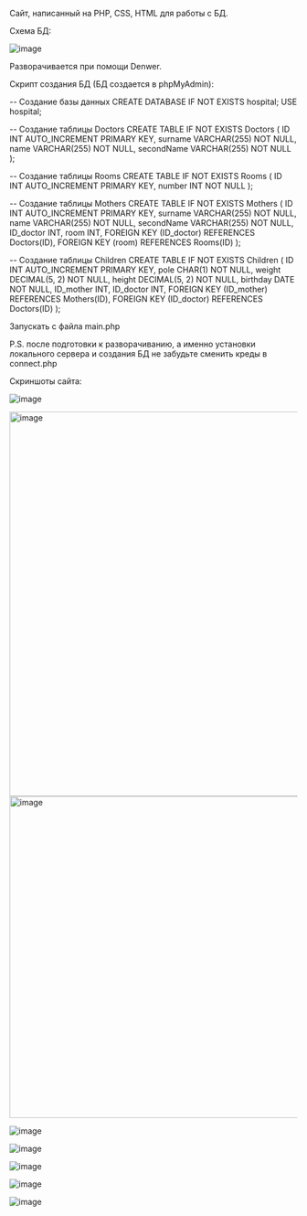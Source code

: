 Сайт, написанный на PHP, CSS, HTML для работы с БД. 

Схема БД:

![image](https://github.com/Sasha300578/php_css_html/assets/113348429/3fdb8837-6698-4413-b3fb-459b58a93869)


Разворачивается при помощи Denwer.

Скрипт создания БД (БД создается в phpMyAdmin):

-- Создание базы данных
CREATE DATABASE IF NOT EXISTS hospital;
USE hospital;
 
-- Создание таблицы Doctors
CREATE TABLE IF NOT EXISTS Doctors (
    ID INT AUTO_INCREMENT PRIMARY KEY,
    surname VARCHAR(255) NOT NULL,
    name VARCHAR(255) NOT NULL,
    secondName VARCHAR(255) NOT NULL
); 
 
-- Создание таблицы Rooms
CREATE TABLE IF NOT EXISTS Rooms (
    ID INT AUTO_INCREMENT PRIMARY KEY,
    number INT NOT NULL
);
 
-- Создание таблицы Mothers
CREATE TABLE IF NOT EXISTS Mothers (
    ID INT AUTO_INCREMENT PRIMARY KEY,
    surname VARCHAR(255) NOT NULL,
    name VARCHAR(255) NOT NULL,
    secondName VARCHAR(255) NOT NULL,
    ID_doctor INT,
    room INT,
    FOREIGN KEY (ID_doctor) REFERENCES Doctors(ID),
    FOREIGN KEY (room) REFERENCES Rooms(ID)
); 
 
-- Создание таблицы Children
CREATE TABLE IF NOT EXISTS Children (
    ID INT AUTO_INCREMENT PRIMARY KEY,
    pole CHAR(1) NOT NULL,
    weight DECIMAL(5, 2) NOT NULL,
    height DECIMAL(5, 2) NOT NULL,
    birthday DATE NOT NULL,
    ID_mother INT,
    ID_doctor INT,
    FOREIGN KEY (ID_mother) REFERENCES Mothers(ID),
    FOREIGN KEY (ID_doctor) REFERENCES Doctors(ID)
);

Запускать с файла main.php

P.S. после  подготовки к разворачиванию, а именно установки локального сервера и создания БД не забудьте сменить креды в connect.php

Скриншоты сайта:

![image](https://github.com/Sasha300578/php_css_html/assets/113348429/77208803-248c-4c27-8550-e28e15b1b018)

<img width="673" alt="image" src="https://github.com/Sasha300578/php_css_html/assets/113348429/b003ae71-3a7c-4c61-a698-ed507dcb5cef">

<img width="563" alt="image" src="https://github.com/Sasha300578/php_css_html/assets/113348429/077d37bf-c705-4bbb-bbf7-04f257beb164">

![image](https://github.com/Sasha300578/php_css_html/assets/113348429/019142e4-1226-4f5c-8281-ffaa8f7c4d1d)

![image](https://github.com/Sasha300578/php_css_html/assets/113348429/ea7681e8-21d8-435c-850c-867c07daa35b)

![image](https://github.com/Sasha300578/php_css_html/assets/113348429/9c3eed6a-1b84-40af-b788-839e8ba8908d)

![image](https://github.com/Sasha300578/php_css_html/assets/113348429/dee524be-82ac-4f11-ae8d-d98f90fd61c0)

![image](https://github.com/Sasha300578/php_css_html/assets/113348429/9165f663-8619-4533-9673-6585f1011318)




